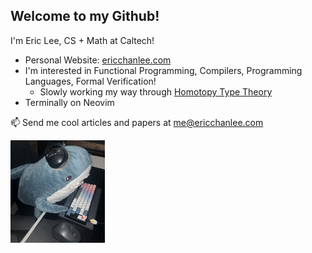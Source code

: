 ## Welcome to my Github!

I'm Eric Lee, CS + Math at Caltech!
- Personal Website: [ericchanlee.com](ericchanlee.com)
- I'm interested in Functional Programming, Compilers, Programming Languages, Formal Verification!
  - Slowly working my way through [Homotopy Type Theory](https://homotopytypetheory.org/book/)
- Terminally on Neovim

<!--
Previously worked on:
- SWE Intern @ Jane Street (2025)
- Research on Active Learning of Molecular Properties @ Caltech (2024)
- SWE Intern @ Amazon (2023)
- Microcontrollers on Lunar Rovers @ Caltech/JPL (2022)
- Research on Computational Fluid Dynamics of CD8+ T-Cells @ UCI (2021)
-->

📫 Send me cool articles and papers at [me@ericchanlee.com](mailto:me@ericchanlee.com)

<img src="shark_sm.png" width="30%" />
